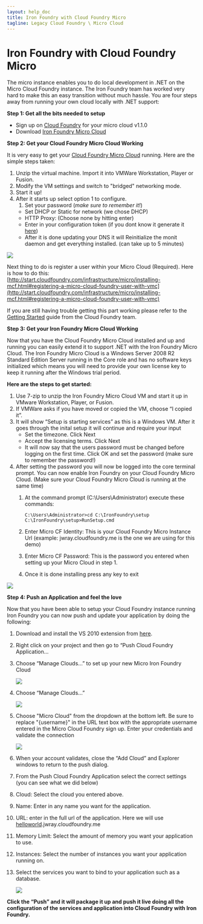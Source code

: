 ```yaml
---
layout: help_doc
title: Iron Foundry with Cloud Foundry Micro
tagline: Legacy Cloud Foundry \ Micro Cloud
---
```


# Iron Foundry with Cloud Foundry Micro

The micro instance enables you to do local development in .NET on the Micro Cloud Foundry instance. The Iron Foundry team has worked very hard to make this an easy transition without much hassle. You are four steps away from running your own cloud locally with .NET support:

**Step 1: Get all the bits needed to setup**

* Sign up on [Cloud Foundry](https://my.cloudfoundry.com/micro) for your micro cloud v1.1.0
* Download [Iron Foundry Micro Cloud](http://app.ironfoundry.me/download)

**Step 2: Get your Cloud Foundry Micro Cloud Working**

It is very easy to get your [Cloud Foundry Micro Cloud](https://my.cloudfoundry.com/micro) running. Here are the simple steps taken:

1. Unzip the virtual machine. Import it into VMWare Workstation, Player or Fusion.
1. Modify the VM settings and switch to "bridged" networking mode.
1. Start it up!
1. After it starts up select option 1 to configure.
	1. Set your password (*make sure to remember it!*)
	* Set DHCP or Static for network (we chose DHCP)
	* HTTP Proxy: (Choose none by hitting enter)
	* Enter in your configuration token (if you dont know it generate it [here](https://my.cloudfoundry.com/micro/dns))
	* After it is done updating your DNS it will Reinitialize the monit daemon and get everything installed. (can take up to 5 minutes)

![](/img/help/micro-cloud-iron-foundry-01.png)

Next thing to do is register a user within your Micro Cloud (Required).  Here is how to do this:
[http://start.cloudfoundry.com/infrastructure/micro/installing-mcf.html#registering-a-micro-cloud-foundry-user-with-vmc](http://start.cloudfoundry.com/infrastructure/micro/installing-mcf.html#registering-a-micro-cloud-foundry-user-with-vmc)

If you are still having trouble getting this part working please refer to the [Getting Started](http://support.cloudfoundry.com/entries/20316811-micro-cloud-foundry-getting-started-guide) guide from the Cloud Foundry team.

**Step 3: Get your Iron Foundry Micro Cloud Working**

Now that you have the Cloud Foundry Micro Cloud installed and up and running you can easily extend it to support .NET with the Iron Foundry Micro Cloud. The Iron Foundry Micro Cloud is a Windows Server 2008 R2 Standard Edition Server running in the Core role and has no software keys initialized which means you will need to provide your own license key to keep it running after the Windows trial period.

**Here are the steps to get started:**

1. Use 7-zip to unzip the Iron Foundry Micro Cloud VM and start it up in VMware Workstation, Player, or Fusion.
1. If VMWare asks if you have moved or copied the VM, choose “I copied it”.
1. It will show “Setup is starting services” as this is a Windows VM. After it goes through the inital setup it will continue and require your input
	* Set the timezone. Click Next
	* Accept the licensing terms. Click Next
	* It will now say that the users password must be changed before logging on the first time. Click OK and set the password (make sure to remember the password!)
1. After setting the password you will now be logged into the core terminal prompt. You can now enable Iron Foundry on your Cloud Foundry Micro Cloud. (Make sure your Cloud Foundry Micro Cloud is running at the same time)
	1. At the command prompt (C:\Users\Administrator) execute these commands:

		```
		C:\Users\Administrator>cd C:\IronFoundry\setup
		C:\IronFoundry\setup>RunSetup.cmd
		```

	1. Enter Micro CF Identity: This is your Cloud Foundry Micro Instance Url (example: jwray.cloudfoundry.me is the one we are using for this demo)
	1. Enter Micro CF Password: This is the password you entered when setting up your Micro Cloud in step 1.
	1. Once it is done installing press any key to exit

![](/img/help/micro-cloud-iron-foundry-02.png)

**Step 4: Push an Application and feel the love**

Now that you have been able to setup your Cloud Foundry instance running Iron Foundry you can now push and update your application by doing the following:

1. Download and install the VS 2010 extension from [here](http://app.ironfoundry.me/download).
1. Right click on your project and then go to “Push Cloud Foundry Application…
1. Choose “Manage Clouds...” to set up your new Micro Iron Foundry Cloud

	![](/img/help/micro-cloud-iron-foundry-03.png)

1. Choose “Manage Clouds...”

	![](/img/help/micro-cloud-iron-foundry-04.png)

1. Choose "Micro Cloud" from the dropdown at the bottom left. Be sure to replace "{username}" in the URL text box with the appropriate username entered in the Micro Cloud Foundry sign up. Enter your credentials and validate the connection

	![](/img/help/micro-cloud-iron-foundry-05.png)

1. When your account validates, close the “Add Cloud” and Explorer windows to return to the push dialog.
1. From the Push Cloud Foundry Application select the correct settings (you can see what we did below)
1. Cloud: Select the cloud you entered above.
1. Name: Enter in any name you want for the application.
1. URL: enter in the full url of the application. Here we will use [helloworld](http://helloworld23451.gofoundry.net/).jwray.cloudfoundry.me
1. Memory Limit: Select the amount of memory you want your application to use.
1. Instances: Select the number of instances you want your application running on.
1. Select the services you want to bind to your application such as a database.

	![](/img/help/micro-cloud-iron-foundry-06.png)

**Click the “Push” and it will package it up and push it live doing all the configuration of the services and application into Cloud Foundry with Iron Foundry.**